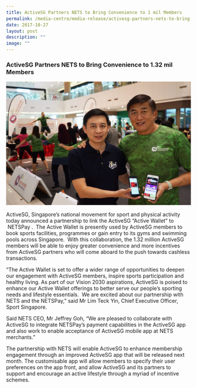 ```yaml
---
title: ActiveSG Partners NETS to Bring Convenience to 1 mil Members
permalink: /media-centre/media-release/activesg-partners-nets-to-bring-convenience-to-1-mil-members/
date: 2017-10-27
layout: post
description: ""
image: ""
---
```

### **ActiveSG Partners NETS to Bring Convenience to 1.32 mil Members**
![](/images/Media%20Centre/Media%20Release/2017/October/ActiveSG%20Partners%20NETS.jpeg)

ActiveSG, Singapore’s national movement for sport and physical activity today announced a partnership to link the ActiveSG “Active Wallet” to  NETSPay .  The Active Wallet is presently used by ActiveSG members to book sports facilities, programmes or gain entry to its gyms and swimming pools across Singapore.  With this collaboration, the 1.32 million ActiveSG members will be able to enjoy greater convenience and more incentives from ActiveSG partners who will come aboard to the push towards cashless transactions.   
  
“The Active Wallet is set to offer a wider range of opportunities to deepen our engagement with ActiveSG members, inspire sports participation and healthy living. As part of our Vision 2030 aspirations, ActiveSG is poised to enhance our Active Wallet offerings to better serve our people’s sporting needs and lifestyle essentials.  We are excited about our partnership with NETS and the NETSPay,” said Mr Lim Teck Yin, Chief Executive Officer, Sport Singapore.  
  
Said NETS CEO, Mr Jeffrey Goh, “We are pleased to collaborate with ActiveSG to integrate NETSPay’s payment capabilities in the ActiveSG app and also work to enable acceptance of ActiveSG mobile app at NETS merchants.”  
  
The partnership with NETS will enable ActiveSG to enhance membership engagement through an improved ActiveSG app that will be released next month. The customisable app will allow members to specify their user preferences on the app front, and allow ActiveSG and its partners to support and encourage an active lifestyle through a myriad of incentive schemes.